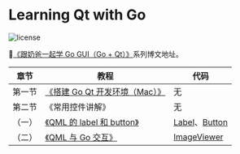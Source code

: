# Learning Qt with Go

![license](https://img.shields.io/github/license/mashape/apistatus.svg)

 :orange_book:[《跟奶爸一起学 Go GUI（Go + Qt）》](https://www.lifelonglearning.cc/p179_go-qt.html)系列博文地址。

| 章节   | 教程                                                         | 代码 |
| :----: | ------------------------------------------------------------ | ---- |
| 第一节 | [《搭建 Go Qt 开发环境（Mac）》](https://www.lifelonglearning.cc/p180_mac-build-Go-Qt.html) | 无   |
|第二节|《常用控件讲解》|无|
|（一）|[《QML 的 label 和 button》](https://www.lifelonglearning.cc/p197_qml_label_button.html)|[Label](https://github.com/naiba/learn-qt-go/tree/master/2.Controls/qml.Label)、[Button](https://github.com/naiba/learn-qt-go/tree/master/2.Controls/qml.Button)|
|（二）|[《QML 与 Go 交互》](https://www.lifelonglearning.cc/p202_image-viewer.html)|[ImageViewer](https://github.com/naiba/learn-qt-go/tree/master/2.Controls/qml.ImageViewer)|

